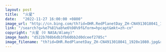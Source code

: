 ```yaml
---
layout: post
title:  "火星"
date:   "2022-11-27 16:00:00 +0800"
image_url: "http://cn.bing.com/th?id=OHR.RedPlanetDay_ZH-CN4913018041_1920x1080.jpg&rf=LaDigue_1920x1080.jpg&pid=hp"
link: "/search?q=%e7%81%ab%e6%98%9f&form=hpcapt&mkt=zh-cn"
copyright: "火星 (© NASA/Alamy)"
image_hash: "d522b708b6db3fb60bb2d0dceef2785c"
image_filename: "th?id=OHR.RedPlanetDay_ZH-CN4913018041_1920x1080.jpg&rf=LaDigue_1920x1080.jpg&pid=hp"
---
```

